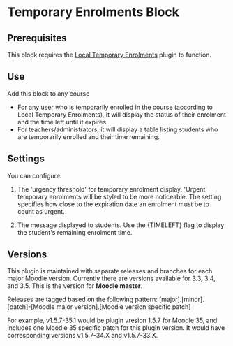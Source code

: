 # Temporary Enrolments Block

## Prerequisites

This block requires the [Local Temporary Enrolments](https://moodle.org/plugins/local_temporary_enrolments) plugin to function.

## Use

Add this block to any course

* For any user who is temporarily enrolled in the course (according to Local Temporary Enrolments), it will display the status of their enrolment and the time left until it expires.
* For teachers/administrators, it will display a table listing students who are temporarily enrolled and their time remaining.

## Settings

You can configure:

1. The 'urgency threshold' for temporary enrolment display. 'Urgent' temporary enrolments will be styled to be more noticeable. The setting specifies how close to the expiration date an enrolment must be to count as urgent.

2. The message displayed to students. Use the {TIMELEFT} flag to display the student's remaining enrolment time.

## Versions

This plugin is maintained with separate releases and branches for each major Moodle version. Currently there are versions available for 3.3, 3.4, and 3.5. This is the version for __Moodle master__.

Releases are tagged based on the following pattern:
[major].[minor].[patch]-[Moodle major version].[Moodle version specific patch]

For example, v1.5.7-35.1 would be plugin vresion 1.5.7 for Moodle 35, and includes one Moodle 35 specific patch for this plugin version. It would have corresponding versions v1.5.7-34.X and v1.5.7-33.X.